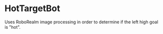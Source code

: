 HotTargetBot
============

Uses RoboRealm image processing in order to determine if the left high goal is "hot".
